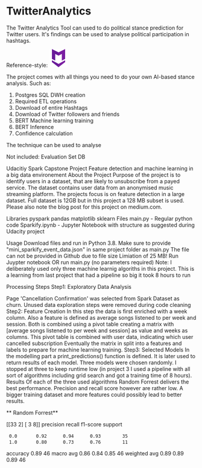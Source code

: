 # TwitterAnalytics

The Twitter Analytics Tool can used to do political stance prediction for Twitter users.
It's findings can be used to analyse political participation in hashtags.


Reference-style: 
![alt text][logo]

[logo]: https://github.com/adam-p/markdown-here/raw/master/src/common/images/icon48.png "Logo Title Text 2"

 

The project comes with all things you need to do your own AI-based stance analysis. Such as:

1.  Postgres SQL DWH creation
2.  Required ETL operations
3.  Download of entire Hashtags
4.  Download of Twitter followers and friends
5.  BERT Machine learning training
6.  BERT Inference
7.  Confidence calculation

The technique can be used to analyse 

Not included:
Evaluation Set
DB

 







Udacitiy Spark Capstone Project
Feature detection and machine learning in a big data environement
About the Project
Purpose of the project is to identify users in a dataset, that are likely to unsubscribe from a payed service. The dataset contains user data from an anonymised music streaming platform. The projects focus is on feature detection in a large dataset.
Full dataset is 12GB but in this project a 128 MB subset is used. Please also note the blog post for this project on medium.com.

Libraries
pyspark
pandas
matplotlib
sklearn
Files
main.py - Regular python code Sparkify.ipynb - Jupyter Notebook with structure as suggested during Udacity project

Usage
Download files and run in Python 3.8.
Make sure to provide "mini_sparkify_event_data.json" in same project folder as main.py The file can not be provided in Github due to file size Limiation of 25 MB!
Run Juypter notebook OR run main.py (no parameters required)
Note: I deliberately used only three machine learnig algoriths in this project. This is a learning from last project that had a pipeline so big it took 8 hours to run

Processing Steps
Step1: Exploratory Data Analysis

Page 'Cancellation Confirmation' was selected from Spark Dataset as churn.
Unused data exploration steps were removed during code cleaning Step2: Feature Creation
In this step the data is first enriched with a week column.
Also a feature is defined as average songs listened to per week and session.
Both is combined using a pivot table creating a matrix with [average songs listened to per week and session] as value and weeks as columns.
This pivot table is combined with user data, indicating which user cancelled subscription
Eventually the matrix in split into a features and labels to prepare for machine learning training. Step3: Selected Models
In the modelling part a print_predictions() function is defined.
It is later used to return results of each model. Three models were chosen randomly. I stopped at three to keep runtime low (in project 3 I used a pipeline with all sort of algorithms including grid search and got a training time of 8 hours).
Results
Of each of the three used algorithms Random Forrest delivers the best performance. Precision and recall score however are rather low. A bigger training dataset and more features could possibly lead to better results.

** Random Forrest**

[[33 2] [ 3 8]] precision recall f1-score support

     0.0       0.92      0.94      0.93        35
     1.0       0.80      0.73      0.76        11

accuracy                           0.89        46
macro avg 0.86 0.84 0.85 46 weighted avg 0.89 0.89 0.89 46
